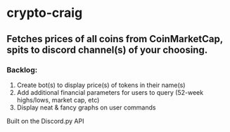 # crypto-craig

## Fetches prices of all coins from CoinMarketCap, spits to discord channel(s) of your choosing.

### Backlog:
1. Create bot(s) to display price(s) of tokens in their name(s)
2. Add additional financial parameters for users to query (52-week highs/lows, market cap, etc)
3. Display neat & fancy graphs on user commands

Built on the Discord.py API
